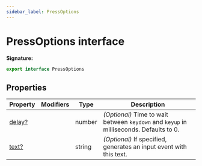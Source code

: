 ```yaml
---
sidebar_label: PressOptions
---
```

# PressOptions interface


**Signature:**

```typescript
export interface PressOptions 
```

## Properties

|  Property | Modifiers | Type | Description |
|  --- | --- | --- | --- |
|  [delay?](./puppeteer.pressoptions.delay.md) |  | number | <i>(Optional)</i> Time to wait between <code>keydown</code> and <code>keyup</code> in milliseconds. Defaults to 0. |
|  [text?](./puppeteer.pressoptions.text.md) |  | string | <i>(Optional)</i> If specified, generates an input event with this text. |

